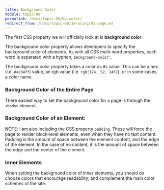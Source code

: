 ```yaml
---
title: Background Color
module: topic-08
permalink: /docs/topic-08/bg-color/
redirect_from: /docs/topic-08/10-using/01-page.md
---
```


<div class="divider-heading"></div>

The first CSS property we will officially look at is **background color**.

The background color property allows developers to specify the background color of elements. As with all CSS multi-word properties, each word is separated with a hyphen, `background-color:`.

The background color property takes a color as its value. This can be a hex (i.e. `#ae34ff`) value, an rgb value (i.e. `rgb(174, 52, 245)`), or in some cases, a color name.


### Background Color of the Entire Page

There easiest way to set the background color for a page is through the <code>&lt;body&gt;</code> element.</p>


<div class="codepen-embed">
  <p data-height="400" data-theme-id="30567" data-slug-hash="RMYMgg" data-default-tab="css,result" data-user="Media-Ed-Online" data-embed-version="2" data-pen-title="[Topic-07] Background Color, Pt. 1" class="codepen"></p>
</div>


### Background Color of an Element:

<span class="label label-info">NOTE:</span> I am also including the CSS property `padding`. These will force the page to render block-level elements, even when they have no text content. Padding is the amount of space between the element content, and the edge of the element. In the case of no content, it is the amount of space between the edge and the center of the element.


<div class="codepen-embed">
  <p data-height="400" data-theme-id="30567" data-slug-hash="RMYMGV" data-default-tab="css,result" data-user="Media-Ed-Online" data-embed-version="2" data-pen-title="[Topic-07] Background Color, Pt. 2" class="codepen"></p>
</div>


### Inner Elements

When setting the background color of inner elements, you should do choose colors that encourage readability, and complement the main color schemes of the site.

<div class="codepen-embed">
  <p data-height="400" data-theme-id="30567" data-slug-hash="oqPyNJ" data-default-tab="css,result" data-user="Media-Ed-Online" data-embed-version="2" data-pen-title="[Topic-07] Background Color" class="codepen"></p>
</div>
